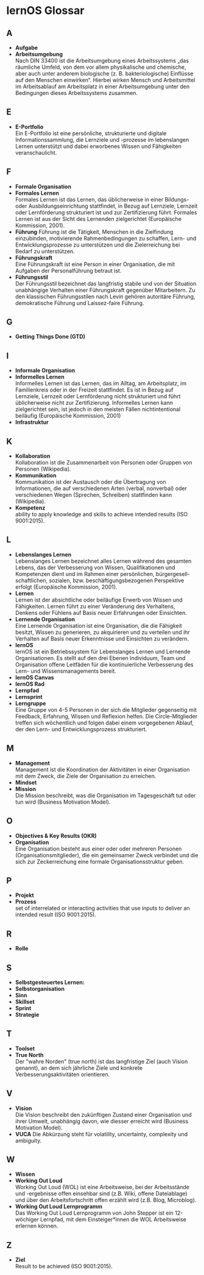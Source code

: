 # lernOS Glossar
## A
* **Aufgabe**
* **Arbeitsumgebung**<br/>Nach DIN 33400 ist die Arbeitsumgebung eines Arbeitssystems „das räumliche Umfeld, von dem vor allem physikalische und chemische, aber auch unter anderem biologische (z. B. bakteriologische) Einflüsse auf den Menschen einwirken“. Hierbei wirken Mensch und Arbeitsmittel im Arbeitsablauf am Arbeitsplatz in einer Arbeitsumgebung unter den Bedingungen dieses Arbeitssystems zusammen.

## E
* **E-Portfolio**<br/>Ein E-Portfolio ist eine persönliche, strukturierte und digitale Informationssammlung, die Lernziele und -prozesse im lebenslangen Lernen unterstützt und dabei erworbenes Wissen und Fähigkeiten veranschaulicht.

## F
* **Formale Organisation**
* **Formales Lernen**<br/>Formales Lernen ist das Lernen, das üblicherweise in einer Bildungs- oder Ausbildungseinrichtung stattfindet, in Bezug auf Lernziele, Lernzeit oder Lernförderung strukturiert ist und zur Zertifizierung führt. Formales Lernen ist aus der Sicht des Lernenden zielgerichtet (Europäische Kommission, 2001).
* **Führung** Führung ist die Tätigkeit, Menschen in die Zielfindung einzubinden, motivierende Rahmenbedingungen zu schaffen, Lern- und Entwicklungsprozesse zu unterstützen und die Zielerreichung bei Bedarf zu unterstützen.
* **Führungskraft**<br/>Eine Führungskraft ist eine Person in einer Organisation, die mit Aufgaben der Personalführung betraut ist.
* **Führungsstil**<br/>Der Führungsstil bezeichnet das langfristig stabile und von der Situation unabhängige Verhalten einer Führungskraft gegenüber Mitarbeitern. Zu den klassischen Führungsstilen nach Levin gehören autoritäre Führung, demokratische Führung und Laissez-faire Führung.

## G
* **Getting Things Done (GTD)**

## I
* **Informale Organisation**
* **Informelles Lernen**<br/>Informelles Lernen ist das Lernen, das im Alltag, am Arbeitsplatz, im Familienkreis oder in der Freizeit stattfindet. Es ist in Bezug auf Lernziele, Lernzeit oder Lernförderung nicht strukturiert und führt üblicherweise nicht zur Zertifizierung. Informelles Lernen kann zielgerichtet sein, ist jedoch in den meisten Fällen nichtintentional beiläufig (Europäische Kommission, 2001)
* **Infrastruktur**

## K
* **Kollaboration**<br/>Kollaboration ist die Zusammenarbeit von Personen oder Gruppen von Personen (Wikipedia).
* **Kommunikation**<br/>Kommunikation ist der Austausch oder die Übertragung von Informationen, die auf verschiedenen Arten (verbal, nonverbal) oder verschiedenen Wegen (Sprechen, Schreiben) stattfinden kann (Wikipedia).
* **Kompetenz**<br/>ability to apply knowledge and skills to achieve intended results (ISO 9001:2015).

## L
* **Lebenslanges Lernen**<br/>Lebenslanges Lernen bezeichnet alles Lernen während des gesamten Lebens, das der Verbesserung von Wissen, Qualifikationen und Kompetenzen dient und im Rahmen einer persönlichen, bürgergesell- schaftlichen, sozialen, bzw. beschäftigungsbezogenen Perspektive erfolgt (Europäische Kommission, 2001).
* **Lernen**<br/>Lernen ist der absichtliche oder beiläufige Erwerb von Wissen und Fähigkeiten. Lernen führt zu einer Veränderung des Verhaltens, Denkens oder Fühlens auf Basis neuer Erfahrungen oder Einsichten.
* **Lernende Organisation**<br/>Eine Lernende Organisation ist eine Organisation, die die Fähigkeit besitzt, Wissen zu generieren, zu akquirieren und zu verteilen und ihr Verhalten auf Basis neuer Erkenntnisse und Einsichten zu verändern.
* **lernOS**<br/>lernOS ist ein Betriebssystem für Lebenslanges Lernen und Lernende Organisationen. Es stellt auf den drei Ebenen Individuum, Team und Organisation offene Leitfäden für die kontinuierliche Verbesserung des Lern- und Wissensmanagements bereit.
* **lernOS Canvas**
* **lernOS Rad**
* **Lernpfad**
* **Lernsprint**
* **Lerngruppe**<br/>Eine Gruppe von 4-5 Personen in der sich die Mitglieder gegenseitig mit Feedback, Erfahrung, Wissen und Reflexion helfen. Die Circle-Mitglieder treffen sich wöchentlich und folgen dabei einem vorgegebenen Ablauf, der den Lern- und Entwicklungsprozess  strukturiert.


## M
* **Management**<br/>Management ist die Koordination der Aktivitäten in einer Organisation mit dem Zweck, die Ziele der Organisation zu erreichen.
* **Mindset**
* **Mission**<br/>Die Mission beschreibt, was die Organisation im Tagesgeschäft tut oder tun wird (Business Motivation Model).

## O
* **Objectives & Key Results (OKR)**
* **Organisation**<br/>Eine Organisation besteht aus einer oder oder mehreren Personen (Organisationsmitglieder), die ein gemeinsamer Zweck verbindet und die sich zur Zeckerreichung eine formale Organisationsstruktur geben.

## P
* **Projekt**
* **Prozess**<br/>set of interrelated or interacting activities that use inputs to deliver an intended result (ISO 9001:2015).

## R
* **Rolle**

## S
* **Selbstgesteuertes Lernen:**
* **Selbstorganisation**
* **Sinn**
* **Skillset**
* **Sprint**
* **Strategie**

## T
* **Toolset**
* **True North**<br/>Der "wahre Norden" (true north) ist das langfristige Ziel (auch Vision genannt), an dem sich jährliche Ziele und konkrete Verbesserungsaktivitäten orientieren.

## V
* **Vision**<br/>Die Vision beschreibt den zukünftigen Zustand einer Organisation und ihrer Umwelt, unabhängig davon, wie diesser erreicht wird (Business Motivation Model).
* **VUCA**
Die Abkürzung steht für volatility, uncertainty, complexity und ambiguity.

## W
* **Wissen**
* **Working Out Loud**<br/>Working Out Loud (WOL) ist eine Arbeitsweise, bei der Arbeitsstände und -ergebnisse offen einsehbar sind (z.B. Wiki, offene Dateiablage) und über den Arbeitsfortschritt offen erzählt wird (z.B. Blog, Microblog).
* **Working Out Loud Lernprogramm**<br/>Das Working Out Loud Lernprogramm von John Stepper ist ein 12-wöchiger Lernpfad, mit dem Einsteiger*innen die WOL Arbeitsweise erlernen können.


## Z
* **Ziel**<br/>Result to be achieved (ISO 9001:2015).
